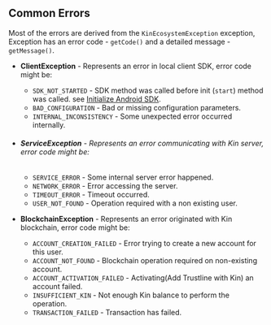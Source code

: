 ## Common Errors
Most of the errors are derived from the `KinEcosystemException` exception, Exception has an error code - `getCode()` and a detailed message - `getMessage()`.

* **ClientException** - Represents an error in local client SDK, error code might be:
    * `SDK_NOT_STARTED` - SDK method was called before init (`start`) method was called. see [Initialize Android SDK](INITALIZE_SDK_AND_CREATE_ACCOUNT.md).
    * `BAD_CONFIGURATION` - Bad or missing configuration parameters.
    * `INTERNAL_INCONSISTENCY` - Some unexpected error occurred internally.

* ###### **ServiceException** - Represents an error communicating with Kin server, error code might be:

    * `SERVICE_ERROR` - Some internal server error happened.
    * `NETWORK_ERROR` - Error accessing the server.
    * `TIMEOUT_ERROR` - Timeout occurred.
    * `USER_NOT_FOUND` - Operation required with a non existing user.

* **BlockchainException** - Represents an error originated with Kin blockchain, error code might be:

    * `ACCOUNT_CREATION_FAILED` - Error trying to create a new account for this user.
    * `ACCOUNT_NOT_FOUND` - Blockchain operation required on non-existing account.
    * `ACCOUNT_ACTIVATION_FAILED` - Activating(Add Trustline with Kin) an account failed.
    * `INSUFFICIENT_KIN` - Not enough Kin balance to perform the operation.
    * `TRANSACTION_FAILED` - Transaction has failed.